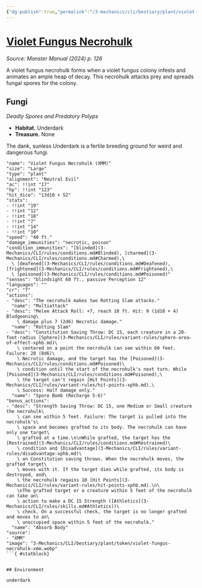 ```yaml
---
{"dg-publish":true,"permalink":"/3-mechanics/cli/bestiary/plant/violet-fungus-necrohulk-xmm/","tags":["ttrpg-cli/compendium/src/5e/xmm","ttrpg-cli/monster/cr/7","ttrpg-cli/monster/environment/underdark","ttrpg-cli/monster/size/large","ttrpg-cli/monster/type/plant"],"noteIcon":""}
---
```


# [Violet Fungus Necrohulk](3-Mechanics\CLI\bestiary\plant/violet-fungus-necrohulk-xmm.md)
*Source: Monster Manual (2024) p. 126*  

A violet fungus necrohulk forms when a violet fungus colony infests and animates an ample heap of decay. This necrohulk attacks prey and spreads fungal spores for the colony.

## Fungi

*Deadly Spores and Predatory Polyps*

- **Habitat.** Underdark  
- **Treasure.** None  

The dank, sunless Underdark is a fertile breeding ground for weird and dangerous fungi.

```statblock
"name": "Violet Fungus Necrohulk (XMM)"
"size": "Large"
"type": "plant"
"alignment": "Neutral Evil"
"ac": !!int "17"
"hp": !!int "123"
"hit_dice": "13d10 + 52"
"stats":
- !!int "19"
- !!int "12"
- !!int "18"
- !!int "7"
- !!int "14"
- !!int "10"
"speed": "40 ft."
"damage_immunities": "necrotic, poison"
"condition_immunities": "[blinded](3-Mechanics/CLI/rules/conditions.md#Blinded), [charmed](3-Mechanics/CLI/rules/conditions.md#Charmed),\
  \ [deafened](3-Mechanics/CLI/rules/conditions.md#Deafened), [frightened](3-Mechanics/CLI/rules/conditions.md#Frightened),\
  \ [poisoned](3-Mechanics/CLI/rules/conditions.md#Poisoned)"
"senses": "blindsight 60 ft., passive Perception 12"
"languages": ""
"cr": "7"
"actions":
- "desc": "The necrohulk makes two Rotting Slam attacks."
  "name": "Multiattack"
- "desc": "Melee Attack Roll: +7, reach 10 ft. Hit: 9 (1d10 + 4) Bludgeoning\
    \ damage plus 7 (2d6) Necrotic damage."
  "name": "Rotting Slam"
- "desc": "Constitution Saving Throw: DC 15, each creature in a 20-foot-radius [Sphere](3-Mechanics/CLI/rules/variant-rules/sphere-area-of-effect-xphb.md)\
    \ centered on a point the necrohulk can see within 60 feet. Failure: 28 (8d6)\
    \ Necrotic damage, and the target has the [Poisoned](3-Mechanics/CLI/rules/conditions.md#Poisoned)\
    \ condition until the start of the necrohulk's next turn. While [Poisoned](3-Mechanics/CLI/rules/conditions.md#Poisoned),\
    \ the target can't regain [Hit Points](3-Mechanics/CLI/rules/variant-rules/hit-points-xphb.md).\
    \ Success: Half damage only."
  "name": "Spore Bomb (Recharge 5-6)"
"bonus_actions":
- "desc": "Strength Saving Throw: DC 15, one Medium or Small creature the necrohulk\
    \ can see within 5 feet. Failure: The target is pulled into the necrohulk's\
    \ space and becomes grafted to its body. The necrohulk can have only one target\
    \ grafted at a time.\n\nWhile grafted, the target has the [Restrained](3-Mechanics/CLI/rules/conditions.md#Restrained)\
    \ condition and [Disadvantage](3-Mechanics/CLI/rules/variant-rules/disadvantage-xphb.md)\
    \ on Constitution saving throws. When the necrohulk moves, the grafted target\
    \ moves with it. If the target dies while grafted, its body is destroyed, and\
    \ the necrohulk regains 10 [Hit Points](3-Mechanics/CLI/rules/variant-rules/hit-points-xphb.md).\n\
    \nThe grafted target or a creature within 5 feet of the necrohulk can take an\
    \ action to make a DC 15 Strength ([Athletics](3-Mechanics/CLI/rules/skills.md#Athletics))\
    \ check. On a successful check, the target is no longer grafted and moves to an\
    \ unoccupied space within 5 feet of the necrohulk."
  "name": "Absorb Body"
"source":
- "XMM"
"image": "3-Mechanics/CLI/bestiary/plant/token/violet-fungus-necrohulk-xmm.webp"
```{ #statblock}


## Environment

underdark